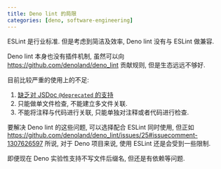 ```yaml
---
title: Deno lint 的局限
categories: [deno, software-engineering]
---
```


ESLint 是行业标准. 但是考虑到简洁及效率, Deno lint 没有与 ESLint 做兼容.

Deno lint 本身也没有插件机制, 虽然可以向 <https://github.com/denoland/deno_lint>
贡献规则, 但是生态远远不够好.

目前比较严重的使用上的不足:

1. [缺乏对 JSDoc `@deprecated` 的支持](https://github.com/denoland/deno_lint/issues/623)
2. 只能做单文件检查, 不能建立多文件关联.
3. 不能将注释与代码进行关联, 只能单独对注释或者代码进行检查.

要解决 Deno lint 的这些问题, 可以选择配合 ESLint 同时使用, 但正如
<https://github.com/denoland/deno_lint/issues/25#issuecomment-1307626597>
所说, 对于 Deno 项目来说, 使用 ESLint 还是会受到一些限制.

即便现在 Deno 实验性支持不写文件后缀名, 但还是有依赖等问题.
